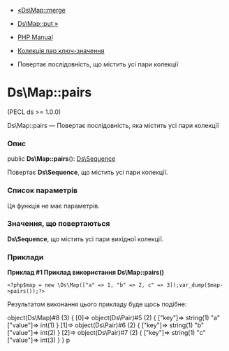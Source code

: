 - [«Ds\Map::merge](ds-map.merge.md)
- [Ds\Map::put »](ds-map.put.md)

- [PHP Manual](index.md)
- [Колекція пар ключ-значення](class.ds-map.md)
- Повертає послідовність, що містить усі пари колекції

# Ds\Map::pairs

(PECL ds \>= 1.0.0)

Ds\Map::pairs — Повертає послідовність, яка містить усі пари
колекції

### Опис

public **Ds\Map::pairs**(): [Ds\Sequence](class.ds-sequence.md)

Повертає **Ds\Sequence**, що містить усі пари колекції.

### Список параметрів

Ця функція не має параметрів.

### Значення, що повертаються

**Ds\Sequence**, що містить усі пари вихідної колекції.

### Приклади

**Приклад #1 Приклад використання **Ds\Map::pairs()****

` <?php$map = new \Ds\Map(["a" => 1, "b" => 2, c" => 3]);var_dump($map->pairs());?> `

Результатом виконання цього прикладу буде щось подібне:

object(Ds\Map)#8 (3) {
[0]=>
object(Ds\Pair)#5 (2) {
["key"]=>
string(1) "a"
["value"]=>
int(1)
}
[1]=>
object(Ds\Pair)#6 (2) {
["key"]=>
string(1) "b"
["value"]=>
int(2)
}
[2]=>
object(Ds\Pair)#7 (2) {
["key"]=>
string(1) "c"
["value"]=>
int(3)
}
}
p
